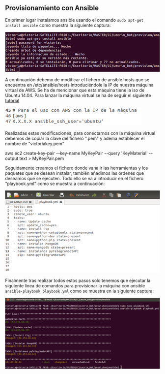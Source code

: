 ## Provisionamiento con Ansible

En primer lugar instalamos ansible usando el comando `sudo apt-get install ansible` como muestra la siguiente captura:

![Instalacion ansible](https://github.com/STiago/Pictures/blob/master/1ansible.png)

A continuación debemo de modificar el fichero de ansible hosts que se encuentra en /etc/ansible/hosts introduciéndole la IP de nuestra máquina virtual de AWS. Se ha de mencionar que esta máquina tiene la iso de Ubuntu 14.04.
Para lanzar la máquina virtual se ha de seguir el siguiente [tutorial](https://aws.amazon.com/es/getting-started/tutorials/launch-a-virtual-machine/)

![Modificación del fichero hosts](https://github.com/STiago/Pictures/blob/master/2ansible.png)

Realizadas estas modificaciones, para conectarnos con la máquina virtual debemos de copiar la clave del fichero ".pem" y ademá establecer el nombre de "victoriakey.pem"

aws ec2 create-key-pair --key-name MyKeyPair --query 'KeyMaterial' --output text > MyKeyPair.pem


Seguidamente creamos el fichero donde vana ir las herramientas y los paquetes que se desean instalar, también añadimos las órdenes que deseamos que se ejecuten. Todo ello se va a introducir en el fichero "playbook.yml" como se muestra a continuación:

![Playbook](https://github.com/STiago/Pictures/blob/master/playbookansible.png)


Finalmente tras realizar todos estos pasos solo tenemos que ejecutar la siguiente línea de comandos para provisionar la máquina con ansible `ansible-playbook playbook.yml` como se muestra en la siguiente captura:


![Provisionamiento](https://github.com/STiago/Pictures/blob/master/ansiblefin.png)




